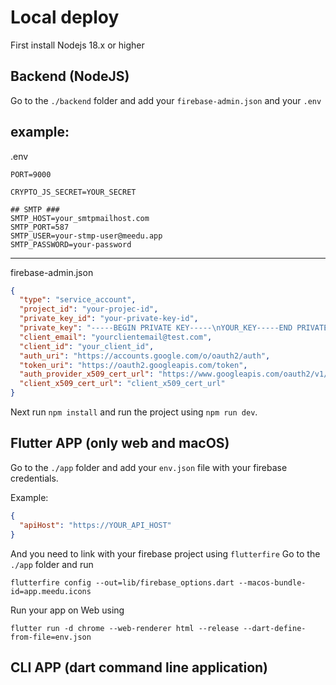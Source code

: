 # Local deploy

First install Nodejs 18.x or higher

## Backend (NodeJS)

Go to the `./backend` folder and add your `firebase-admin.json` and your `.env`

## example:

.env

```
PORT=9000

CRYPTO_JS_SECRET=YOUR_SECRET

## SMTP ###
SMTP_HOST=your_smtpmailhost.com
SMTP_PORT=587
SMTP_USER=your-stmp-user@meedu.app
SMTP_PASSWORD=your-password
```

---

firebase-admin.json

```JSON
{
  "type": "service_account",
  "project_id": "your-projec-id",
  "private_key_id": "your-private-key-id",
  "private_key": "-----BEGIN PRIVATE KEY-----\nYOUR_KEY-----END PRIVATE KEY-----\n",
  "client_email": "yourclientemail@test.com",
  "client_id": "your_client_id",
  "auth_uri": "https://accounts.google.com/o/oauth2/auth",
  "token_uri": "https://oauth2.googleapis.com/token",
  "auth_provider_x509_cert_url": "https://www.googleapis.com/oauth2/v1/certs",
  "client_x509_cert_url": "client_x509_cert_url"
}
```

Next run `npm install` and run the project using `npm run dev`.

## Flutter APP (only web and macOS)

Go to the `./app` folder and add your `env.json` file with your firebase credentials.

Example:

```JSON
{
  "apiHost": "https://YOUR_API_HOST"
}
```

And you need to link with your firebase project using `flutterfire`
Go to the `./app` folder and run
```shell
flutterfire config --out=lib/firebase_options.dart --macos-bundle-id=app.meedu.icons
```


Run your app on Web using

```shell
flutter run -d chrome --web-renderer html --release --dart-define-from-file=env.json
```


## CLI APP (dart command line application)